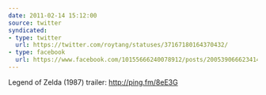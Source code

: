 ```yaml
---
date: 2011-02-14 15:12:00
source: twitter
syndicated:
- type: twitter
  url: https://twitter.com/roytang/statuses/37167180164370432/
- type: facebook
  url: https://www.facebook.com/10155666240078912/posts/200539066623414
---
```


Legend of Zelda (1987) trailer: http://ping.fm/8eE3G